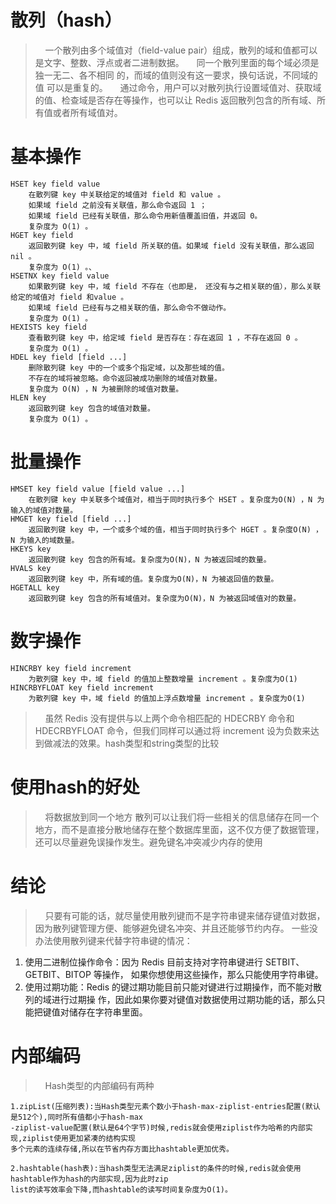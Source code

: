 

# 散列（hash）

>&nbsp;&nbsp;&nbsp;&nbsp;一个散列由多个域值对（field-value pair）组成，散列的域和值都可以是文字、整数、浮点或者二进制数据。
>&nbsp;&nbsp;&nbsp;&nbsp;同一个散列里面的每个域必须是独一无二、各不相同 的，而域的值则没有这一要求，换句话说，不同域的值 可以是重复的。
>&nbsp;&nbsp;&nbsp;&nbsp;通过命令，用户可以对散列执行设置域值对、获取域的值、检查域是否存在等操作，也可以让 Redis 返回散列包含的所有域、所有值或者所有域值对。

# 基本操作
```
HSET key field value
    在散列键 key 中关联给定的域值对 field 和 value 。
    如果域 field 之前没有关联值，那么命令返回 1 ；
    如果域 field 已经有关联值，那么命令用新值覆盖旧值，并返回 0。
    复杂度为 O(1) 。
HGET key field
    返回散列键 key 中，域 field 所关联的值。如果域 field 没有关联值，那么返回 nil 。
    复杂度为 O(1) 。、
HSETNX key field value
    如果散列键 key 中，域 field 不存在（也即是， 还没有与之相关联的值），那么关联给定的域值对 field 和value 。
    如果域 field 已经有与之相关联的值，那么命令不做动作。
    复杂度为 O(1) 。
HEXISTS key field
    查看散列键 key 中，给定域 field 是否存在：存在返回 1 ，不存在返回 0 。
    复杂度为 O(1) 。
HDEL key field [field ...]
    删除散列键 key 中的一个或多个指定域，以及那些域的值。
    不存在的域将被忽略。命令返回被成功删除的域值对数量。
    复杂度为 O(N) ，N 为被删除的域值对数量。
HLEN key
    返回散列键 key 包含的域值对数量。
    复杂度为 O(1) 。
```    
# 批量操作
```
HMSET key field value [field value ...] 
    在散列键 key 中关联多个域值对，相当于同时执行多个 HSET 。复杂度为O(N) ，N 为输入的域值对数量。
HMGET key field [field ...] 
    返回散列键 key 中，一个或多个域的值，相当于同时执行多个 HGET 。复杂度O(N) ， N 为输入的域数量。
HKEYS key 
    返回散列键 key 包含的所有域。复杂度为O(N)，N 为被返回域的数量。
HVALS key 
    返回散列键 key 中，所有域的值。复杂度为O(N)，N 为被返回值的数量。
HGETALL key 
    返回散列键 key 包含的所有域值对。复杂度为O(N)，N 为被返回域值对的数量。
```
# 数字操作
```
HINCRBY key field increment 
    为散列键 key 中，域 field 的值加上整数增量 increment 。复杂度为O(1)
HINCRBYFLOAT key field increment 
    为散列键 key 中，域 field 的值加上浮点数增量 increment 。复杂度为O(1)
 ```   

>&nbsp;&nbsp;&nbsp;&nbsp;虽然 Redis 没有提供与以上两个命令相匹配的 HDECRBY 命令和 HDECRBYFLOAT 命令，但我们同样可以通过将 increment 设为负数来达到做减法的效果。hash类型和string类型的比较

# 使用hash的好处
>&nbsp;&nbsp;&nbsp;&nbsp;将数据放到同一个地方
散列可以让我们将一些相关的信息储存在同一个地方，而不是直接分散地储存在整个数据库里面，这不仅方便了数据管理，还可以尽量避免误操作发生。避免键名冲突减少内存的使用

# 结论

>&nbsp;&nbsp;&nbsp;&nbsp;只要有可能的话，就尽量使用散列键而不是字符串键来储存键值对数据，因为散列键管理方便、能够避免键名冲突、并且还能够节约内存。
一些没办法使用散列键来代替字符串键的情况：
1. 使用二进制位操作命令：因为 Redis 目前支持对字符串键进行 SETBIT、GETBIT、BITOP 等操作，
如果你想使用这些操作，那么只能使用字符串键。
2. 使用过期功能：Redis 的键过期功能目前只能对键进行过期操作，而不能对散列的域进行过期操
作，因此如果你要对键值对数据使用过期功能的话，那么只能把键值对储存在字符串里面。

# 内部编码

>&nbsp;&nbsp;&nbsp;&nbsp;Hash类型的内部编码有两种


```text
1.zipList(压缩列表):当Hash类型元素个数小于hash-max-ziplist-entries配置(默认是512个),同时所有值都小于hash-max
-ziplist-value配置(默认是64个字节)时候,redis就会使用ziplist作为哈希的内部实现,ziplist使用更加紧凑的结构实现
多个元素的连续存储,所以在节省内存方面比hashtable更加优秀。

2.hashtable(hash表):当hash类型无法满足ziplist的条件的时候,redis就会使用hashtable作为hash的内部实现,因为此时zip
list的读写效率会下降,而hashtable的读写时间复杂度为O(1)。
```


